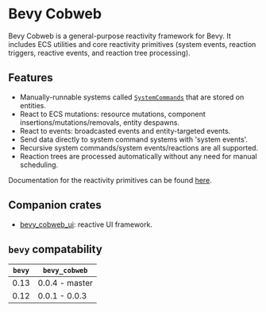# Bevy Cobweb

Bevy Cobweb is a general-purpose reactivity framework for Bevy. It includes ECS utilities and core reactivity primitives (system events, reaction triggers, reactive events, and reaction tree processing).



## Features

- Manually-runnable systems called [`SystemCommands`](bevy_cobweb::prelude::SystemCommand) that are stored on entities.
- React to ECS mutations: resource mutations, component insertions/mutations/removals, entity despawns.
- React to events: broadcasted events and entity-targeted events.
- Send data directly to system command systems with 'system events'.
- Recursive system commands/system events/reactions are all supported.
- Reaction trees are processed automatically without any need for manual scheduling.

Documentation for the reactivity primitives can be found [here](src/react/REACT.md).



## Companion crates

- [bevy_cobweb_ui](https://github.com/UkoeHB/bevy_cobweb_ui): reactive UI framework.



## `bevy` compatability

| `bevy` | `bevy_cobweb` |
|-------|----------------|
| 0.13  | 0.0.4 - master |
| 0.12  | 0.0.1 - 0.0.3  |
